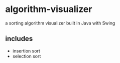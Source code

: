 # algorithm-visualizer
a sorting algorithm visualizer built in Java with Swing
## includes
* insertion sort
* selection sort
